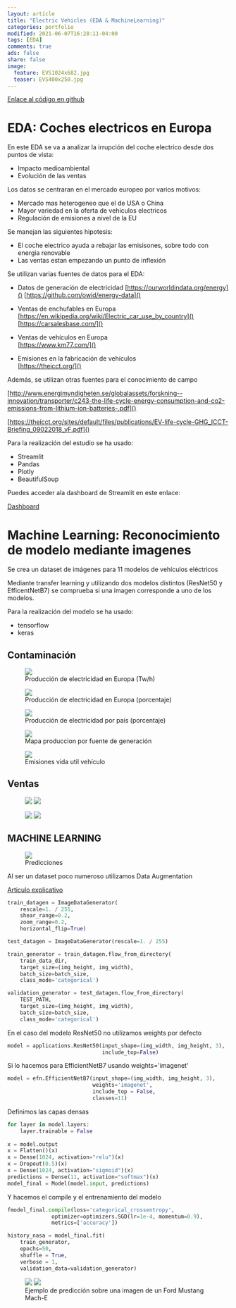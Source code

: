 ```yaml
---
layout: article
title: "Electric Vehicles (EDA & MachineLearning)"
categories: portfolio
modified: 2021-06-07T16:28:11-04:00
tags: [EDA]
comments: true
ads: false
share: false
image:
  feature: EVS1024x682.jpg
  teaser: EVS400x250.jpg
---
```


[Enlace al código en github](https://github.com/FcoJavierMelo/my_projects/tree/main/EDA_electric_vehicles)

# EDA: Coches electricos en Europa

En este EDA se va a analizar la irrupción del coche electrico desde dos puntos de vista:

* Impacto medioambiental
* Evolución de las ventas

Los datos se centraran en el mercado europeo por varios motivos:

 * Mercado mas heterogeneo que el de USA o China
 * Mayor variedad en la oferta de vehiculos electricos
 * Regulación de emisiones a nivel de la EU
 
Se manejan las siguientes hipotesis:
 
* El coche electrico ayuda a rebajar las emisisones, sobre todo con energia renovable
* Las ventas estan empezando un punto de inflexión


Se utilizan varias fuentes de datos para el EDA:

*	Datos de generación de electricidad 
[https://ourworldindata.org/energy]() 
[https://github.com/owid/energy-data]()

*	Ventas de enchufables en Europa  
[https://en.wikipedia.org/wiki/Electric_car_use_by_country]()  
[https://carsalesbase.com/]()  

*	Ventas de vehículos en Europa  
[https://www.km77.com/]()

*	Emisiones en la fabricación de vehículos  
[https://theicct.org/]()

Además, se utilizan otras fuentes para el conocimiento de campo  

[http://www.energimyndigheten.se/globalassets/forskning--innovation/transporter/c243-the-life-cycle-energy-consumption-and-co2-emissions-from-lithium-ion-batteries-.pdf]()  
  
[https://theicct.org/sites/default/files/publications/EV-life-cycle-GHG_ICCT-Briefing_09022018_vF.pdf]()


Para la realización del estudio se ha usado:

* Streamlit
* Pandas
* Plotly
* BeautifulSoup

Puedes acceder ala dashboard de Streamlit en este enlace:

[Dashboard](https://share.streamlit.io/fcojaviermelo/eda_ev_europe/src/EDA_streamlit.py)


# Machine Learning: Reconocimiento de modelo mediante imagenes

Se crea un dataset de imágenes para 11 modelos de vehículos eléctricos

Mediante transfer learning y utilizando dos modelos distintos (ResNet50 y EfficentNetB7)
se comprueba si una imagen corresponde a uno de los modelos.

Para la realización del modelo se ha usado:

* tensorflow
* keras

## Contaminación 

<figure>
	<img src="{{ site.url }}/images/EVS1.PNG">
	<figcaption>Producción de electricidad en Europa (Tw/h)</figcaption>
</figure>

<figure>
	<img src="{{ site.url }}/images/EVS2.PNG">
	<figcaption>Producción de electricidad en Europa (porcentaje)</figcaption>
</figure>

<figure>
	<img src="{{ site.url }}/images/EVS3.PNG">
	<figcaption>Producción de electricidad por pais (porcentaje)</figcaption>
</figure>

<figure>
	<img src="{{ site.url }}/images/EVS4.PNG">
	<figcaption>Mapa produccion por fuente de generación</figcaption>
</figure>

<figure>
	<img src="{{ site.url }}/images/EVS5.PNG">
	<figcaption>Emisiones vida util vehículo</figcaption>
</figure>

## Ventas 

<figure class="half">
	<img src="{{ site.url }}/images/EVS6.PNG">
	<img src="{{ site.url }}/images/EVS7.PNG">
</figure>

<figure class="half">
	<img src="{{ site.url }}/images/EVS8.PNG">
	<img src="{{ site.url }}/images/EVS9.PNG">
</figure>

## MACHINE LEARNING

<figure>
	<img src="{{ site.url }}/images/portfolio6.PNG">
	<figcaption>Predicciones</figcaption>
</figure>


Al ser un dataset poco numeroso utilizamos Data Augmentation 

[Articulo explicativo](https://enmilocalfunciona.io/tratamiento-de-imagenes-usando-imagedatagenerator-en-keras/)

```python 
train_datagen = ImageDataGenerator(
    rescale=1. / 255,
    shear_range=0.2,
    zoom_range=0.2,
    horizontal_flip=True)

test_datagen = ImageDataGenerator(rescale=1. / 255)

train_generator = train_datagen.flow_from_directory(
    train_data_dir,
    target_size=(img_height, img_width),
    batch_size=batch_size,
    class_mode='categorical')

validation_generator = test_datagen.flow_from_directory(
    TEST_PATH,
    target_size=(img_height, img_width),
    batch_size=batch_size,
    class_mode='categorical')
```

En el caso del modelo ResNet50 no utilizamos weights por defecto 

```python 
model = applications.ResNet50(input_shape=(img_width, img_height, 3),
                              include_top=False)
```

Si lo hacemos para EfficientNetB7 usando weights='imagenet'
```python                        
model = efn.EfficientNetB7(input_shape=(img_width, img_height, 3),
                           weights='imagenet',
                           include_top = False, 
                           classes=11)                          
```

Definimos las capas densas
```python                        
for layer in model.layers:
    layer.trainable = False
    
x = model.output
x = Flatten()(x)
x = Dense(1024, activation="relu")(x)
x = Dropout(0.5)(x)
x = Dense(1024, activation="sigmoid")(x)
predictions = Dense(11, activation="softmax")(x)
model_final = Model(model.input, predictions)                        
```

Y hacemos el compile y el entrenamiento del modelo
```python                        
fmodel_final.compile(loss='categorical_crossentropy',
              optimizer=optimizers.SGD(lr=1e-4, momentum=0.9),
              metrics=['accuracy'])

history_nasa = model_final.fit(
    train_generator,
    epochs=50, 
    shuffle = True, 
    verbose = 1,
    validation_data=validation_generator)                       
```
<figure class="half">
	<img src="{{ site.url }}/images/EVS10.PNG">
	<img src="{{ site.url }}/images/EVS11.PNG">
	<figcaption>Ejemplo de predicción sobre una imagen de un Ford Mustang Mach-E</figcaption>
</figure>
